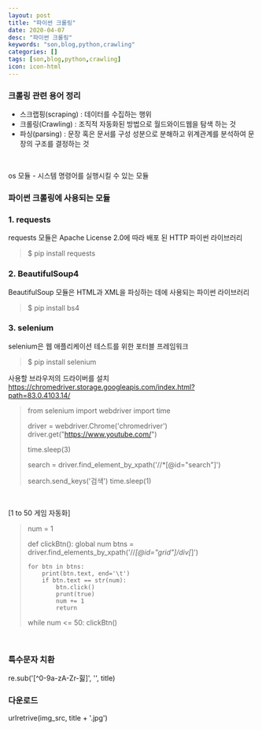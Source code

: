 ```yaml
---
layout: post
title: "파이썬 크롤링"
date: 2020-04-07
desc: "파이썬 크롤링"
keywords: "son,blog,python,crawling"
categories: []
tags: [son,blog,python,crawling]
icon: icon-html
---
```


### 크롤링 관련 용어 정리
- 스크랩핑(scraping) : 데이터를 수집하는 행위
- 크롤링(Crawling) : 조직적 자동화된 방법으로 월드와이드웹을 탐색 하는 것
- 파싱(parsing) : 문장 혹은 문서를 구성 성분으로 분해하고 위계관계를 분석하여 문장의 구조를 결정하는 것

<br>

os 모듈 - 시스템 명령어를 실행시킬 수 있는 모듈

### 파이썬 크롤링에 사용되는 모듈

### 1. requests
requests 모듈은 Apache License 2.0에 따라 배포 된 HTTP 파이썬 라이브러리
> $ pip install requests

### 2. BeautifulSoup4
BeautifulSoup 모듈은 HTML과 XML을 파싱하는 데에 사용되는 파이썬 라이브러리
> $ pip install bs4

### 3. selenium
selenium은 웹 애플리케이션 테스트를 위한 포터블 프레임워크
> $ pip install selenium

사용할 브라우저의 드라이버를 설치
https://chromedriver.storage.googleapis.com/index.html?path=83.0.4103.14/

> from selenium import webdriver
> import time
>
> driver = webdriver.Chrome('chromedriver')
> driver.get("https://www.youtube.com/")
>
> time.sleep(3)
>
> search = driver.find_element_by_xpath('//*[@id="search"]')
>
> search.send_keys('검색')
> time.sleep(1)

<br>

[1 to 50 게임 자동화]

> num = 1
> 
> def clickBtn():
>     global num
>     btns = driver.find_elements_by_xpath('//*[@id="grid"]/div[*]')
> 
>     for btn in btns:
>         print(btn.text, end='\t')
>         if btn.text == str(num):
>             btn.click()
>             prunt(true)
>             num += 1
>             return
> 
> while num <= 50:
>     clickBtn()

<br>

### 특수문자 치환
re.sub('[^0-9a-zA-Zr-힗]', '', title)

### 다운로드
urlretrive(img_src, title + '.jpg')



